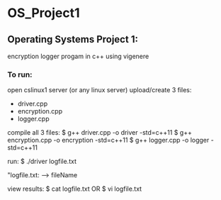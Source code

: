 # OS_Project1

## Operating Systems Project 1:
encryption logger progam in c++ using vigenere

### To run:

open cslinux1 server (or any linux server)
upload/create 3 files:
- driver.cpp
- encryption.cpp
- logger.cpp

compile all 3 files:
$ g++ driver.cpp -o driver -std=c++11
$ g++ encryption.cpp -o encryption -std=c++11
$ g++ logger.cpp -o logger -std=c++11

run:
$ ./driver logfile.txt

"logfile.txt: --> fileName

view results:
$ cat logfile.txt
    OR
$ vi logfile.txt
